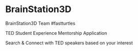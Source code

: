 # BrainStation3D
BrainStation3D 
Team #fastturtles

TED Student Experience Mentorship Application

Search & Connect with TED speakers based on your interest

